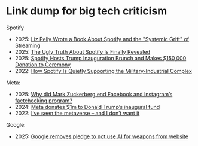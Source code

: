 # Link dump for big tech criticism

Spotify
- 2025: [Liz Pelly Wrote a Book About Spotify and the "Systemic Grift" of Streaming](https://firstfloor.substack.com/p/liz-pelly-wrote-a-book-about-spotify)
- 2025: [The Ugly Truth About Spotify Is Finally Revealed](https://harpers.org/archive/2025/01/the-ghosts-in-the-machine-liz-pelly-spotify-musicians/)
- 2025: [Spotify Hosts Trump Inauguration Brunch and Makes $150,000 Donation to Ceremony](https://pitchfork.com/news/spotify-hosts-trump-inauguration-brunch-and-makes-150000-donation-to-ceremony/)
- 2022: [How Spotify Is Quietly Supporting the Military-Industrial Complex](https://inthesetimes.com/article/spotify-military-industrial-complex-daniel-ek-prima-materia-helsing)

Meta:
- 2025: [Why did Mark Zuckerberg end Facebook and Instagram’s factchecking program?](https://www.theguardian.com/technology/2025/jan/07/why-did-mark-zuckerberg-end-facebook-instagram-fact-checking)
- 2024: [Meta donates $1m to Donald Trump’s inaugural fund](https://www.theguardian.com/us-news/2024/dec/12/meta-donates-1m-to-donald-trumps-inaugural-fund)
- 2022: [I’ve seen the metaverse – and I don’t want it](https://www.theguardian.com/games/2022/jan/25/ive-seen-the-metaverse-and-i-dont-want-it)

Google:
- 2025: [Google removes pledge to not use AI for weapons from website](https://techcrunch.com/2025/02/04/google-removes-pledge-to-not-use-ai-for-weapons-from-website/)
